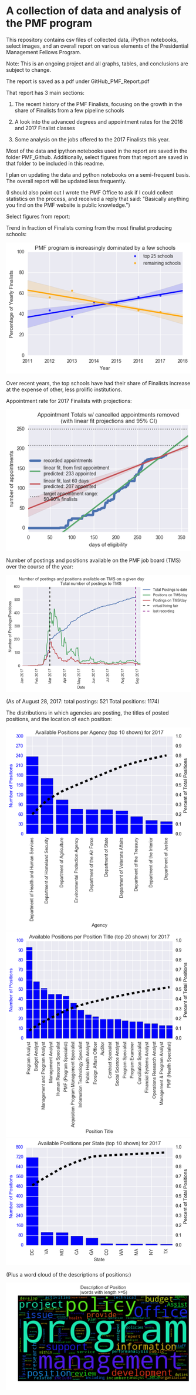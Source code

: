 # A collection of data and analysis of the PMF program
This repository contains csv files of collected data, iPython notebooks, select images, and an overall report on various elements of the Presidential Management Fellows Program.

Note: This is an ongoing project and all graphs, tables, and conclusions are subject to change.

The report is saved as a pdf under GitHub_PMF_Report.pdf

That report has 3 main sections:

1) The recent history of the PMF Finalists, focusing on the growth in the share of Finalists from a few pipeline schools

2) A look into the advanced degrees and appointment rates for the 2016 and 2017 Finalist classes

3) Some analysis on the jobs offered to the 2017 Finalists this year.

Most of the data and ipython notebooks used in the report are saved in the folder PMF_Github. Additionally, select figures from that report are saved in that folder to be included in this readme.

I plan on updating the data and python notebooks on a semi-frequent basis. The overall report will be updated less frequently.

(I should also point out I wrote the PMF Office to ask if I could collect statistics on the process, and received a reply that said: "Basically anything you find on the PMF website is public knowledge.")

Select figures from report:

Trend in fraction of Finalists coming from the most finalist producing schools:

<img src="./PMF_GitHub/PMF_Finalists_Top25.png" />

Over recent years, the top schools have had their share of Finalists increase at the expense of other, less prolific institutions.

Appointment rate for 2017 Finalists with projections:

<img src="./PMF_GitHub/AppointmentProjections2017.png" />

Number of postings and positions available on the PMF job board (TMS) over the course of the year:

<img src="./PMF_GitHub/DailyPositionsPostings.png" />

(As of August 28, 2017: total postings: 521 Total positions: 1174)

The distributions in which agencies are posting, the titles of posted positions, and the location of each position:

<img src="./PMF_GitHub/Agency_10.png" />

<img src="./PMF_GitHub/Position_Title_20.png" />

<img src="./PMF_GitHub/State_10.png" />

(Plus a word cloud of the descriptions of positions:)

<img src="./PMF_GitHub/Description of PositionWC_5.png" />
